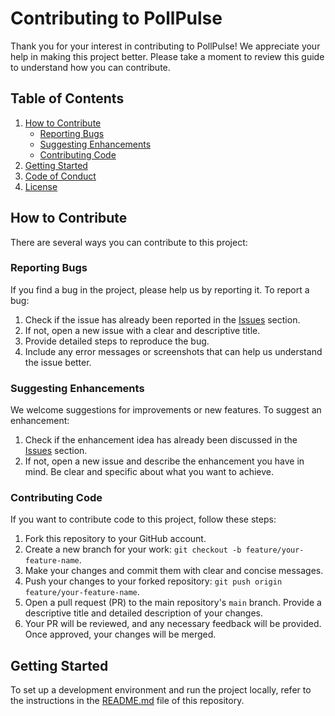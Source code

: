 # Contributing to PollPulse

Thank you for your interest in contributing to PollPulse! We appreciate your help in making this project better. Please take a moment to review this guide to understand how you can contribute.

## Table of Contents

1. [How to Contribute](#how-to-contribute)
    - [Reporting Bugs](#reporting-bugs)
    - [Suggesting Enhancements](#suggesting-enhancements)
    - [Contributing Code](#contributing-code)
2. [Getting Started](#getting-started)
3. [Code of Conduct](#code-of-conduct)
4. [License](#license)

## How to Contribute

There are several ways you can contribute to this project:

### Reporting Bugs

If you find a bug in the project, please help us by reporting it. To report a bug:

1. Check if the issue has already been reported in the [Issues](https://github.com/Kedar200/PollPulse-Android/issues) section.
2. If not, open a new issue with a clear and descriptive title.
3. Provide detailed steps to reproduce the bug.
4. Include any error messages or screenshots that can help us understand the issue better.

### Suggesting Enhancements

We welcome suggestions for improvements or new features. To suggest an enhancement:

1. Check if the enhancement idea has already been discussed in the [Issues](https://github.com/Kedar200/PollPulse-Android/issues) section.
2. If not, open a new issue and describe the enhancement you have in mind. Be clear and specific about what you want to achieve.

### Contributing Code

If you want to contribute code to this project, follow these steps:

1. Fork this repository to your GitHub account.
2. Create a new branch for your work: `git checkout -b feature/your-feature-name`.
3. Make your changes and commit them with clear and concise messages.
4. Push your changes to your forked repository: `git push origin feature/your-feature-name`.
5. Open a pull request (PR) to the main repository's `main` branch. Provide a descriptive title and detailed description of your changes.
6. Your PR will be reviewed, and any necessary feedback will be provided. Once approved, your changes will be merged.

## Getting Started

To set up a development environment and run the project locally, refer to the instructions in the [README.md](README.md) file of this repository.
